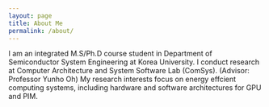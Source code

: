 ```yaml
---
layout: page
title: About Me
permalink: /about/
---
```


I am an integrated M.S/Ph.D course student in Department of Semiconductor System Engineering at Korea University. 
I conduct research at Computer Architecture and System Software Lab (ComSys). (Advisor: Professor Yunho Oh)
My research interests focus on energy effcient computing systems, including hardware and software architectures for GPU and PIM.
